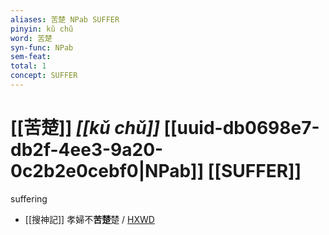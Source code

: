 ```yaml
---
aliases: 苦楚 NPab SUFFER
pinyin: kǔ chǔ
word: 苦楚
syn-func: NPab
sem-feat: 
total: 1
concept: SUFFER 
---
```

# [[苦楚]] *[[kǔ chǔ]]*  [[uuid-db0698e7-db2f-4ee3-9a20-0c2b2e0cebf0|NPab]] [[SUFFER]]
suffering
 - [[搜神記]] 孝婦不**苦楚**楚 / [HXWD](https://hxwd.org/textview.html?location=KR3l0099_tls_011-28a.14)